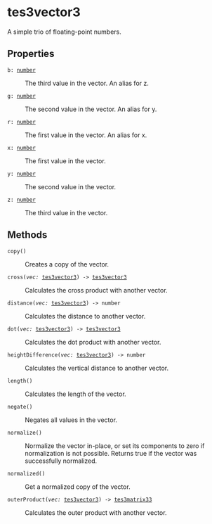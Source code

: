 # tes3vector3

A simple trio of floating-point numbers.

## Properties

<dl class="describe">
<dt><code class="descname">b: <a href="https://mwse.readthedocs.io/en/latest/lua/type/number.html">number</a></code></dt>
<dd>

The third value in the vector. An alias for z.

</dd>
<dt><code class="descname">g: <a href="https://mwse.readthedocs.io/en/latest/lua/type/number.html">number</a></code></dt>
<dd>

The second value in the vector. An alias for y.

</dd>
<dt><code class="descname">r: <a href="https://mwse.readthedocs.io/en/latest/lua/type/number.html">number</a></code></dt>
<dd>

The first value in the vector. An alias for x.

</dd>
<dt><code class="descname">x: <a href="https://mwse.readthedocs.io/en/latest/lua/type/number.html">number</a></code></dt>
<dd>

The first value in the vector.

</dd>
<dt><code class="descname">y: <a href="https://mwse.readthedocs.io/en/latest/lua/type/number.html">number</a></code></dt>
<dd>

The second value in the vector.

</dd>
<dt><code class="descname">z: <a href="https://mwse.readthedocs.io/en/latest/lua/type/number.html">number</a></code></dt>
<dd>

The third value in the vector.

</dd>
</dl>

## Methods

<dl class="describe">
<dt><code class="descname">copy()</code></dt>
<dd>

Creates a copy of the vector.

</dd>
<dt><code class="descname">cross(<i>vec:</i> <a href="https://mwse.readthedocs.io/en/latest/lua/type/tes3vector3.html">tes3vector3</a>) -> <a href="https://mwse.readthedocs.io/en/latest/lua/type/tes3vector3.html">tes3vector3</a></code></dt>
<dd>

Calculates the cross product with another vector.

</dd>
<dt><code class="descname">distance(<i>vec:</i> <a href="https://mwse.readthedocs.io/en/latest/lua/type/tes3vector3.html">tes3vector3</a>) -> number</code></dt>
<dd>

Calculates the distance to another vector.

</dd>
<dt><code class="descname">dot(<i>vec:</i> <a href="https://mwse.readthedocs.io/en/latest/lua/type/tes3vector3.html">tes3vector3</a>) -> <a href="https://mwse.readthedocs.io/en/latest/lua/type/tes3vector3.html">tes3vector3</a></code></dt>
<dd>

Calculates the dot product with another vector.

</dd>
<dt><code class="descname">heightDifference(<i>vec:</i> <a href="https://mwse.readthedocs.io/en/latest/lua/type/tes3vector3.html">tes3vector3</a>) -> number</code></dt>
<dd>

Calculates the vertical distance to another vector.

</dd>
<dt><code class="descname">length()</code></dt>
<dd>

Calculates the length of the vector.

</dd>
<dt><code class="descname">negate()</code></dt>
<dd>

Negates all values in the vector.

</dd>
<dt><code class="descname">normalize()</code></dt>
<dd>

Normalize the vector in-place, or set its components to zero if normalization is not possible. Returns true if the vector was successfully normalized.

</dd>
<dt><code class="descname">normalized()</code></dt>
<dd>

Get a normalized copy of the vector.

</dd>
<dt><code class="descname">outerProduct(<i>vec:</i> <a href="https://mwse.readthedocs.io/en/latest/lua/type/tes3vector3.html">tes3vector3</a>) -> <a href="https://mwse.readthedocs.io/en/latest/lua/type/tes3matrix33.html">tes3matrix33</a></code></dt>
<dd>

Calculates the outer product with another vector.

</dd>
</dl>

